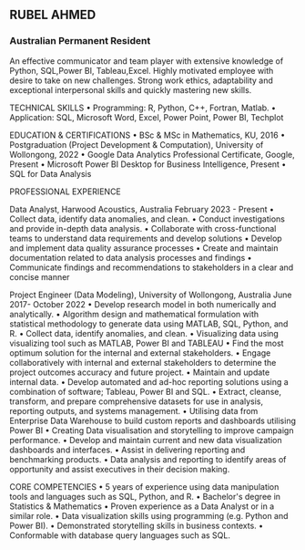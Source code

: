 ##                                                                           RUBEL AHMED
###                                                                    Australian Permanent Resident
                                                         
An effective communicator and team player with extensive knowledge of Python, SQL,Power BI, Tableau,Excel.
Highly motivated employee with desire to take on new challenges.
Strong work ethics, adaptability and exceptional interpersonal skills and quickly mastering new skills.

TECHNICAL SKILLS
•	Programming: R, Python, C++, Fortran, Matlab.
•	Application: SQL, Microsoft Word, Excel, Power Point, Power BI, Techplot

EDUCATION & CERTIFICATIONS
•	BSc & MSc in Mathematics, KU, 2016
•	Postgraduation (Project Development & Computation), University of Wollongong, 2022
•	Google Data Analytics Professional Certificate, Google, Present
•	Microsoft Power BI Desktop for Business Intelligence, Present
•	SQL for Data Analysis

PROFESSIONAL EXPERIENCE

Data Analyst, Harwood Acoustics, Australia 
February 2023 - Present
• Collect data, identify data anomalies, and clean.
•	Conduct investigations and provide in-depth data analysis.
•	Collaborate with cross-functional teams to understand data requirements and develop solutions
•	Develop and implement data quality assurance processes
•	Create and maintain documentation related to data analysis processes and findings
•	Communicate findings and recommendations to stakeholders in a clear and concise manner

Project Engineer (Data Modeling), University of Wollongong, Australia
June 2017- October 2022
•	Develop research model in both numerically and analytically.
•	Algorithm design and mathematical formulation with statistical methodology to generate data using MATLAB, SQL, Python, and R.
•	Collect data, identify anomalies, and clean.
•	Visualizing data using visualizing tool such as MATLAB, Power BI and TABLEAU
•	Find the most optimum solution for the internal and external stakeholders.
•	Engage collaboratively with internal and external stakeholders to determine the project outcomes accuracy and future project.
•	Maintain and update internal data.
•	Develop automated and ad-hoc reporting solutions using a combination of software; Tableau, Power BI and SQL.
•	Extract, cleanse, transform, and prepare comprehensive datasets for use in analysis, reporting outputs, and systems management.
•	Utilising data from Enterprise Data Warehouse to build custom reports and dashboards utilising Power BI 
•	Creating Data visualisation and storytelling to improve campaign performance.
•	Develop and maintain current and new data visualization dashboards and interfaces.
•	Assist in delivering reporting and benchmarking products.
•	Data analysis and reporting to identify areas of opportunity and assist executives in their decision making.

CORE COMPETENCIES
•	5 years of experience using data manipulation tools and languages such as SQL, Python, and R. 
•	Bachelor's degree in Statistics & Mathematics
•	Proven experience as a Data Analyst or in a similar role.
•	Data visualization skills using programming (e.g. Python and Power BI).
•	Demonstrated storytelling skills in business contexts.
•	Conformable with database query languages such as SQL.


